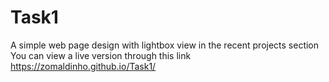 # Task1

A simple web page design with lightbox view in the recent projects section <br/>
You can view a live version through this link https://zomaldinho.github.io/Task1/
